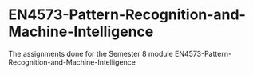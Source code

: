 # EN4573-Pattern-Recognition-and-Machine-Intelligence

The assignments done for the Semester 8 module EN4573-Pattern-Recognition-and-Machine-Intelligence